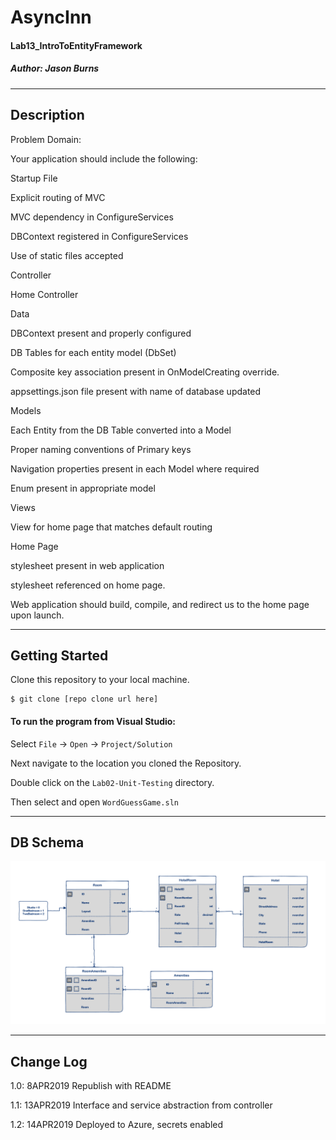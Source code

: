 # AsyncInn
#### Lab13_IntroToEntityFramework
##### *Author: Jason Burns*

------------------------------

## Description

Problem Domain:

Your application should include the following:

Startup File

Explicit routing of MVC

MVC dependency in ConfigureServices

DBContext registered in ConfigureServices

Use of static files accepted

Controller

Home Controller

Data

DBContext present and properly configured

DB Tables for each entity model (DbSet<T>)

Composite key association present in OnModelCreating override.

appsettings.json file present with name of database updated

Models

Each Entity from the DB Table converted into a Model

Proper naming conventions of Primary keys

Navigation properties present in each Model where required

Enum present in appropriate model

Views

View for home page that matches default routing

Home Page

stylesheet present in web application

stylesheet referenced on home page.

Web application should build, compile, and redirect us to the home page upon launch.


------------------------------

## Getting Started
Clone this repository to your local machine.
```
$ git clone [repo clone url here]
```
#### To run the program from Visual Studio:
Select ```File``` -> ```Open``` -> ```Project/Solution```

Next navigate to the location you cloned the Repository.

Double click on the ```Lab02-Unit-Testing``` directory.

Then select and open ```WordGuessGame.sln```

------------------------------

## DB Schema

![CLI](https://github.com/IanGifford261/AsyncInn/raw/master/Async_Inn/Async_Inn/Assets/AsyncInn.png) <br>

------------------------------

## Change Log

1.0: 8APR2019 Republish with README

1.1: 13APR2019 Interface and service abstraction from controller

1.2: 14APR2019 Deployed to Azure, secrets enabled